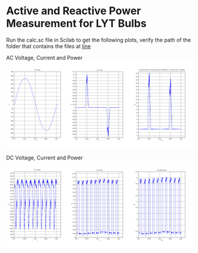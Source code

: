 # Active and Reactive Power Measurement for LYT Bulbs

Run the calc.sc file in Scilab to get the following plots, verify the path of the folder that contains the files at [line ]()

AC Voltage, Current and Power
![](https://raw.githubusercontent.com/plinioseniore/reactive_power/master/ac_plot.png)

DC Voltage, Current and Power
![](https://raw.githubusercontent.com/plinioseniore/reactive_power/master/dc_plot.png)
